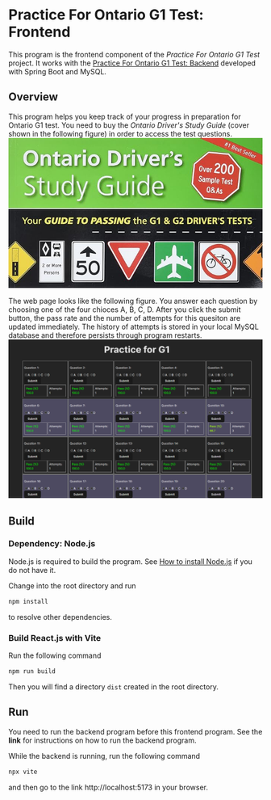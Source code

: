 # Practice For Ontario G1 Test: Frontend

This program is the frontend component of the *Practice For Ontario G1 Test* project. It works with the [Practice For Ontario G1 Test: Backend](https://github.com/joejeye/g1practice-backend) developed with Spring Boot and MySQL.

## Overview

This program helps you keep track of your progress in preparation for Ontario G1 test. You need to buy the *Ontario Driver's Study Guide* (cover shown in the following figure) in order to access the test questions.
![Cover of Ontario Driver's Study Guide](./src/assets/81N2MiKLAiL._SX679_.jpg "Cover of Ontario Driver's Study Guide")

The web page looks like the following figure. You answer each question by choosing one of the four chioces A, B, C, D. After you click the submit button, the pass rate and the number of attempts for this quesiton are updated immediately. The history of attempts is stored in your local MySQL database and therefore persists through program restarts.
![sample webpage](./src/assets/sample_webpage.png)

## Build

### Dependency: Node.js
Node.js is required to build the program. See [How to install Node.js](https://nodejs.org/en/learn/getting-started/how-to-install-nodejs) if you do not have it.

Change into the root directory and run
```sh
npm install
```
to resolve other dependencies.

### Build React.js with Vite

Run the following command
```sh
npm run build
```
Then you will find a directory `dist` created in the root directory.

## Run

You need to run the backend program before this frontend program. See the **link** for instructions on how to run the backend program.

While the backend is running, run the following command
```sh
npx vite
```
and then go to the link http://localhost:5173 in your browser.